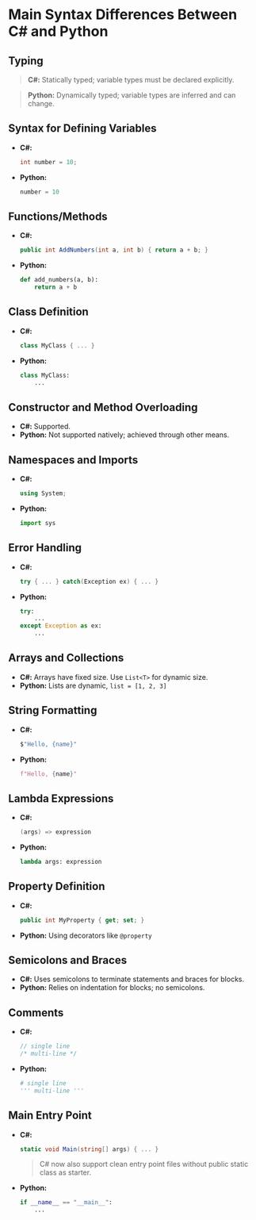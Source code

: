 # Main Syntax Differences Between C# and Python

## Typing
> **C#:** Statically typed; variable types must be declared explicitly.

> **Python:** Dynamically typed; variable types are inferred and can change.

## Syntax for Defining Variables
- **C#:**
  ```csharp
  int number = 10;
  ```
- **Python:**
  ```python
  number = 10
  ```

## Functions/Methods
- **C#:**
  ```csharp
  public int AddNumbers(int a, int b) { return a + b; }
  ```
- **Python:**
  ```python
  def add_numbers(a, b): 
      return a + b
  ```

## Class Definition
- **C#:**
  ```csharp
  class MyClass { ... }
  ```
- **Python:**
  ```python
  class MyClass: 
      ...
  ```

## Constructor and Method Overloading
- **C#:** Supported.
- **Python:** Not supported natively; achieved through other means.

## Namespaces and Imports
- **C#:**
  ```csharp
  using System;
  ```
- **Python:**
  ```python
  import sys
  ```

## Error Handling
- **C#:**
  ```csharp
  try { ... } catch(Exception ex) { ... }
  ```
- **Python:**
  ```python
  try: 
      ...
  except Exception as ex: 
      ...
  ```

## Arrays and Collections
- **C#:** Arrays have fixed size. Use `List<T>` for dynamic size.
- **Python:** Lists are dynamic, `list = [1, 2, 3]`

## String Formatting
- **C#:**
  ```csharp
  $"Hello, {name}"
  ```
- **Python:**
  ```python
  f"Hello, {name}"
  ```

## Lambda Expressions
- **C#:**
  ```csharp
  (args) => expression
  ```
- **Python:**
  ```python
  lambda args: expression
  ```

## Property Definition
- **C#:**
  ```csharp
  public int MyProperty { get; set; }
  ```
- **Python:** Using decorators like `@property`

## Semicolons and Braces
- **C#:** Uses semicolons to terminate statements and braces for blocks.
- **Python:** Relies on indentation for blocks; no semicolons.

## Comments
- **C#:**
  ```csharp
  // single line
  /* multi-line */
  ```
- **Python:**
  ```python
  # single line
  ''' multi-line '''
  ```

## Main Entry Point
- **C#:**
  ```csharp
  static void Main(string[] args) { ... }
  ```
  > C# now also support clean entry point files without public static class as starter.
  
- **Python:**
  ```python
  if __name__ == "__main__": 
      ...
  ```

